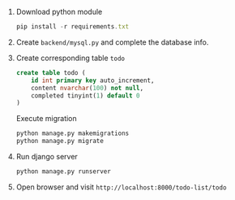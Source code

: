 1. Download python module

    ```js {.line-numbers}
    pip install -r requirements.txt
    ```

2. Create `backend/mysql.py` and complete the database info.

3. Create corresponding table `todo`

    ```sql {.line-numbers}
    create table todo (
        id int primary key auto_increment,
        content nvarchar(100) not null,
        completed tinyint(1) default 0
    )
    ```

    Execute migration

    ```sh {.line-numbers}
    python manage.py makemigrations
    python manage.py migrate
    ```

4. Run django server

    ```sh {.line-numbers}
    python manage.py runserver
    ```

5. Open browser and visit `http://localhost:8000/todo-list/todo`
